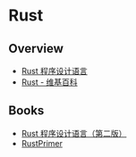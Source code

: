 # Rust

## Overview

- [Rust 程序设计语言](https://www.rust-lang.org/zh-CN/)
- [Rust - 维基百科](https://zh.wikipedia.org/wiki/Rust)

## Books

- [Rust 程序设计语言（第二版）](https://kaisery.gitbooks.io/trpl-zh-cn/)
- [RustPrimer](https://rustcc.gitbooks.io/rustprimer/content/)
